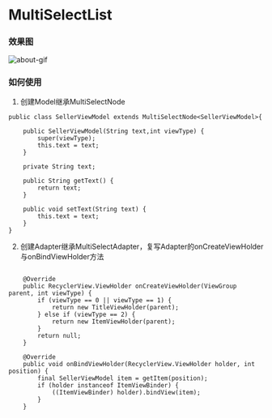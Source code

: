 # MultiSelectList

### 效果图
![about-gif](http://7xteal.com1.z0.glb.clouddn.com/multi_select_gif.gif)

### 如何使用
1. 创建Model继承MultiSelectNode

```
public class SellerViewModel extends MultiSelectNode<SellerViewModel>{

    public SellerViewModel(String text,int viewType) {
        super(viewType);
        this.text = text;
    }

    private String text;

    public String getText() {
        return text;
    }

    public void setText(String text) {
        this.text = text;
    }
}
```


2. 创建Adapter继承MultiSelectAdapter<Model>，复写Adapter的onCreateViewHolder与onBindViewHolder方法

```  public class SellerMultiSelectAdapter extends MultiSelectAdapter<SellerViewModel> {

    @Override
    public RecyclerView.ViewHolder onCreateViewHolder(ViewGroup parent, int viewType) {
        if (viewType == 0 || viewType == 1) {
            return new TitleViewHolder(parent);
        } else if (viewType == 2) {
            return new ItemViewHolder(parent);
        }
        return null;
    }

    @Override
    public void onBindViewHolder(RecyclerView.ViewHolder holder, int position) {
        final SellerViewModel item = getItem(position);
        if (holder instanceof ItemViewBinder) {
            ((ItemViewBinder) holder).bindView(item);
        }
    }
```



